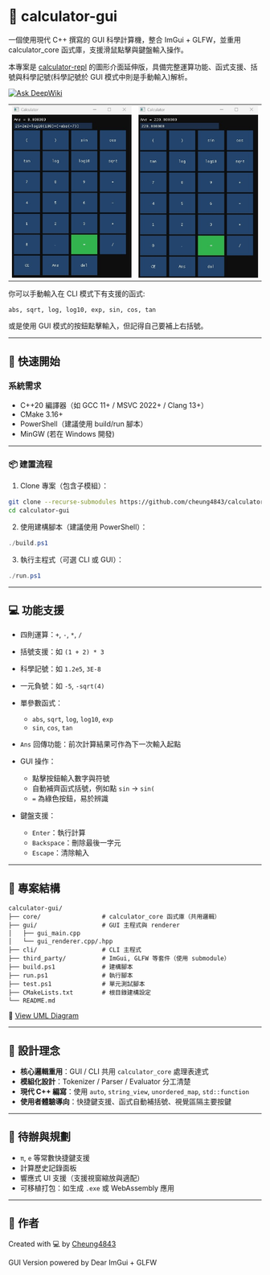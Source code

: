 # 🧮 calculator-gui

一個使用現代 C++ 撰寫的 GUI 科學計算機，整合 ImGui + GLFW，並重用 calculator\_core 函式庫，支援滑鼠點擊與鍵盤輸入操作。

本專案是 [calculator-repl](https://github.com/cheung4843/calculator-repl) 的圖形介面延伸版，具備完整運算功能、函式支援、括號與科學記號(科學記號於 GUI 模式中則是手動輸入)解析。

[![Ask DeepWiki](https://deepwiki.com/badge.svg)](https://deepwiki.com/cheung4843/calculator-gui)

<table>
  <tr>
    <td><img src="docs/sample_1.jpg" alt="input" width="320"/></td>
    <td><img src="docs/sample_2.jpg" alt="result" width="320"/></td>
  </tr>
</table>

你可以手動輸入在 CLI 模式下有支援的函式:

```
abs, sqrt, log, log10, exp, sin, cos, tan
```
或是使用 GUI 模式的按鈕點擊輸入，但記得自己要補上右括號。

---

## 🚀 快速開始

### 系統需求

* C++20 編譯器（如 GCC 11+ / MSVC 2022+ / Clang 13+）
* CMake 3.16+
* PowerShell（建議使用 build/run 腳本）
* MinGW (若在 Windows 開發)

---

### 📦 建置流程

1. Clone 專案（包含子模組）：

```bash
git clone --recurse-submodules https://github.com/cheung4843/calculator-gui.git
cd calculator-gui
```

2. 使用建構腳本（建議使用 PowerShell）：

```powershell
./build.ps1
```

3. 執行主程式（可選 CLI 或 GUI）：

```powershell
./run.ps1
```

---

## 💻 功能支援

* 四則運算：`+`, `-`, `*`, `/`
* 括號支援：如 `(1 + 2) * 3`
* 科學記號：如 `1.2e5`, `3E-8`
* 一元負號：如 `-5`, `-sqrt(4)`
* 單參數函式：

  * `abs`, `sqrt`, `log`, `log10`, `exp`
  * `sin`, `cos`, `tan`
* `Ans` 回傳功能：前次計算結果可作為下一次輸入起點
* GUI 操作：

  * 點擊按鈕輸入數字與符號
  * 自動補齊函式括號，例如點 `sin` → `sin(`
  * `=` 為綠色按鈕，易於辨識
* 鍵盤支援：

  * `Enter`：執行計算
  * `Backspace`：刪除最後一字元
  * `Escape`：清除輸入

---

## 📁 專案結構

```
calculator-gui/
├── core/                 # calculator_core 函式庫（共用邏輯）
├── gui/                  # GUI 主程式與 renderer
│   ├── gui_main.cpp
│   └── gui_renderer.cpp/.hpp
├── cli/                  # CLI 主程式
├── third_party/          # ImGui, GLFW 等套件（使用 submodule）
├── build.ps1             # 建構腳本
├── run.ps1               # 執行腳本
├── test.ps1              # 單元測試腳本
├── CMakeLists.txt        # 根目錄建構設定
└── README.md
```

📘 [View UML Diagram](docs/UML.md)

---

## 📐 設計理念

* **核心邏輯重用**：GUI / CLI 共用 `calculator_core` 處理表達式
* **模組化設計**：Tokenizer / Parser / Evaluator 分工清楚
* **現代 C++ 編寫**：使用 `auto`, `string_view`, `unordered_map`, `std::function`
* **使用者體驗導向**：快捷鍵支援、函式自動補括號、視覺區隔主要按鍵

---

## 🔮 待辦與規劃

* `π`, `e` 等常數快捷鍵支援
* 計算歷史記錄面板
* 響應式 UI 支援（支援視窗縮放與適配）
* 可移植打包：如生成 `.exe` 或 WebAssembly 應用

---

## 🙌 作者

Created with 💻 by [Cheung4843](https://github.com/cheung4843)

GUI Version powered by Dear ImGui + GLFW
